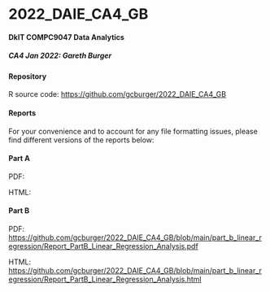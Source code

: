 # 2022_DAIE_CA4_GB

#### DkIT COMPC9047 Data Analytics

##### CA4 Jan 2022: Gareth Burger

#### Repository
R source code: https://github.com/gcburger/2022_DAIE_CA4_GB

#### Reports

For your convenience and to account for any file formatting issues, please find different versions of the reports below:

#### Part A

PDF: 

HTML: 

#### Part B

PDF: https://github.com/gcburger/2022_DAIE_CA4_GB/blob/main/part_b_linear_regression/Report_PartB_Linear_Regression_Analysis.pdf

HTML: https://github.com/gcburger/2022_DAIE_CA4_GB/blob/main/part_b_linear_regression/Report_PartB_Linear_Regression_Analysis.html